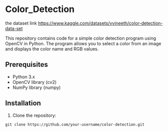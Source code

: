 # Color_Detection
the dataset link https://www.kaggle.com/datasets/vvineeth/color-detection-data-set

This repository contains code for a simple color detection program using OpenCV in Python. The program allows you to select a color from an image and displays the color name and RGB values.

## Prerequisites

- Python 3.x
- OpenCV library (cv2)
- NumPy library (numpy)

## Installation

1. Clone the repository:

```shell
git clone https://github.com/your-username/color-detection.git

